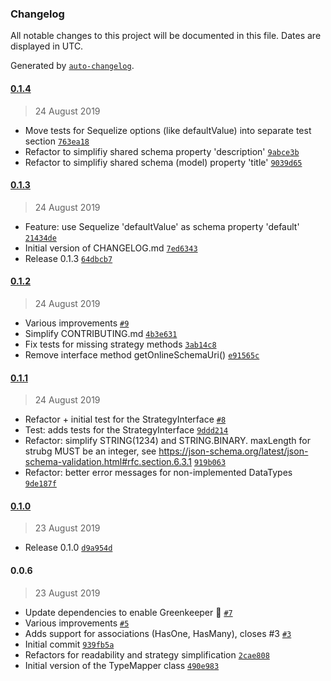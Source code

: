 ### Changelog

All notable changes to this project will be documented in this file. Dates are displayed in UTC.

Generated by [`auto-changelog`](https://github.com/CookPete/auto-changelog).

#### [0.1.4](https://github.com/alt3/sequelize-to-json-schemas/compare/0.1.3...0.1.4)

> 24 August 2019

- Move tests for Sequelize options (like defaultValue) into separate test section [`763ea18`](https://github.com/alt3/sequelize-to-json-schemas/commit/763ea185d794612869b57c2b2a87ae919326c30d)
- Refactor to simplifiy shared schema property 'description' [`9abce3b`](https://github.com/alt3/sequelize-to-json-schemas/commit/9abce3b9d2d24322a0baac24e43914b7408bfe8b)
- Refactor to simplifiy shared schema (model) property 'title' [`9039d65`](https://github.com/alt3/sequelize-to-json-schemas/commit/9039d653eecfe19b715fc1e4f333a519dfc9248f)

#### [0.1.3](https://github.com/alt3/sequelize-to-json-schemas/compare/0.1.2...0.1.3)

> 24 August 2019

- Feature: use Sequelize 'defaultValue' as schema property 'default' [`21434de`](https://github.com/alt3/sequelize-to-json-schemas/commit/21434de8d364dee0c80dca2fa1f5fca580aff21f)
- Initial version of CHANGELOG.md [`7ed6343`](https://github.com/alt3/sequelize-to-json-schemas/commit/7ed63439e8d602712cc5fdb704b0c49b2e20452d)
- Release 0.1.3 [`64dbcb7`](https://github.com/alt3/sequelize-to-json-schemas/commit/64dbcb76bd0803a6dcf0a8f6e11768bd15846046)

#### [0.1.2](https://github.com/alt3/sequelize-to-json-schemas/compare/0.1.1...0.1.2)

> 24 August 2019

- Various improvements [`#9`](https://github.com/alt3/sequelize-to-json-schemas/pull/9)
- Simplify CONTRIBUTING.md [`4b3e631`](https://github.com/alt3/sequelize-to-json-schemas/commit/4b3e6317a73aeb3b57f770cf8c566bb6fffaf261)
- Fix tests for missing strategy methods [`3ab14c8`](https://github.com/alt3/sequelize-to-json-schemas/commit/3ab14c8a59c6f728b83074e9846b39d71f81cfb8)
- Remove interface method getOnlineSchemaUri() [`e91565c`](https://github.com/alt3/sequelize-to-json-schemas/commit/e91565c4ab284e99c20157b680f9b24ce0325bd3)

#### [0.1.1](https://github.com/alt3/sequelize-to-json-schemas/compare/0.1.0...0.1.1)

> 24 August 2019

- Refactor + initial test for the StrategyInterface [`#8`](https://github.com/alt3/sequelize-to-json-schemas/pull/8)
- Test: adds tests for the StrategyInterface [`9ddd214`](https://github.com/alt3/sequelize-to-json-schemas/commit/9ddd214677402a6016c75767f3dcf5a4f711406e)
- Refactor: simplify STRING(1234) and STRING.BINARY. maxLength for strubg MUST be an integer, see https://json-schema.org/latest/json-schema-validation.html#rfc.section.6.3.1 [`919b063`](https://github.com/alt3/sequelize-to-json-schemas/commit/919b063a7cf2d53d6c9b64feec49c22feca1ed87)
- Refactor: better error messages for non-implemented DataTypes [`9de187f`](https://github.com/alt3/sequelize-to-json-schemas/commit/9de187f9df76c60ee49d5bd6f46a7155a4b571d0)

#### [0.1.0](https://github.com/alt3/sequelize-to-json-schemas/compare/0.0.6...0.1.0)

> 23 August 2019

- Release 0.1.0 [`d9a954d`](https://github.com/alt3/sequelize-to-json-schemas/commit/d9a954df219ad2522ddb75abcb4f64c315c2d82b)

#### 0.0.6

> 23 August 2019

- Update dependencies to enable Greenkeeper 🌴 [`#7`](https://github.com/alt3/sequelize-to-json-schemas/pull/7)
- Various improvements [`#5`](https://github.com/alt3/sequelize-to-json-schemas/pull/5)
- Adds support for associations (HasOne, HasMany), closes #3 [`#3`](https://github.com/alt3/sequelize-to-json-schemas/issues/3)
- Initial commit [`939fb5a`](https://github.com/alt3/sequelize-to-json-schemas/commit/939fb5aecc313848eb76cb1fe72ea31eb5c6022b)
- Refactors for readability and strategy simplification [`2cae808`](https://github.com/alt3/sequelize-to-json-schemas/commit/2cae80848a4862668b6fa11ea1b092ea14b59f27)
- Initial version of the TypeMapper class [`490e983`](https://github.com/alt3/sequelize-to-json-schemas/commit/490e9836547bfae1a530309f2bd44a5053e2e688)
